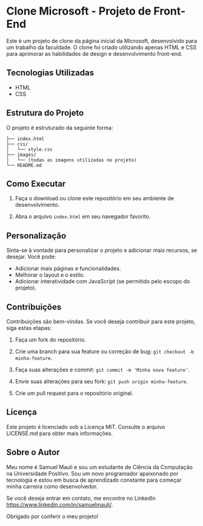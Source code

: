 
# Clone Microsoft - Projeto de Front-End

Este é um projeto de clone da página inicial da Microsoft, desenvolvido para um trabalho da faculdade. O clone foi criado utilizando apenas HTML e CSS para aprimorar as habilidades de design e desenvolvimento front-end.

## Tecnologias Utilizadas

- HTML
- CSS

## Estrutura do Projeto

O projeto é estruturado da seguinte forma:

```
├── index.html
├── css/
│   └── style.css
├── images/
│   └── (todas as imagens utilizadas no projeto)
└── README.md
```

## Como Executar

1. Faça o download ou clone este repositório em seu ambiente de desenvolvimento.

2. Abra o arquivo `index.html` em seu navegador favorito.

## Personalização

Sinta-se à vontade para personalizar o projeto e adicionar mais recursos, se desejar. Você pode:

- Adicionar mais páginas e funcionalidades.
- Melhorar o layout e o estilo.
- Adicionar interatividade com JavaScript (se permitido pelo escopo do projeto).

## Contribuições

Contribuições são bem-vindas. Se você deseja contribuir para este projeto, siga estas etapas:

1. Faça um fork do repositório.

2. Crie uma branch para sua feature ou correção de bug: `git checkout -b minha-feature`.

3. Faça suas alterações e commit: `git commit -m 'Minha nova feature'`.

4. Envie suas alterações para seu fork: `git push origin minha-feature`.

5. Crie um pull request para o repositório original.

## Licença

Este projeto é licenciado sob a Licença MIT. Consulte o arquivo LICENSE.md para obter mais informações.

## Sobre o Autor

Meu nome é Samuel Mauli e sou um estudante de Ciência da Computação na Universidade Positivo. Sou um novo programador apaixonado por tecnologia e estou em busca de aprendizado constante para começar minha carreira como desenvolvedor.

Se você deseja entrar em contato, me encontre no LinkedIn
https://www.linkedin.com/in/samuelmauli/.

Obrigado por conferir o meu projeto!
